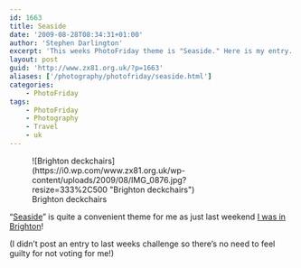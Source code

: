 ```yaml
---
id: 1663
title: Seaside
date: '2009-08-28T08:34:31+01:00'
author: 'Stephen Darlington'
excerpt: 'This weeks PhotoFriday theme is "Seaside." Here is my entry.'
layout: post
guid: 'http://www.zx81.org.uk/?p=1663'
aliases: ['/photography/photofriday/seaside.html']
categories:
    - PhotoFriday
tags:
    - PhotoFriday
    - Photography
    - Travel
    - uk
---
```


<figure aria-describedby="caption-attachment-1664" class="wp-caption aligncenter" id="attachment_1664" style="width: 333px">![Brighton deckchairs](https://i0.wp.com/www.zx81.org.uk/wp-content/uploads/2009/08/IMG_0876.jpg?resize=333%2C500 "Brighton deckchairs")<figcaption class="wp-caption-text" id="caption-attachment-1664">Brighton deckchairs</figcaption></figure>

“[Seaside](http://www.photofriday.com/archives/challenge/000906.php)” is quite a convenient theme for me as just last weekend [I was in Brighton](/photography/brighton-sunset.html)!

(I didn’t post an entry to last weeks challenge so there’s no need to feel guilty for not voting for me!)